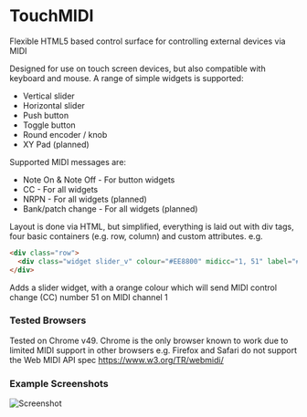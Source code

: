 # TouchMIDI
Flexible HTML5 based control surface for controlling external devices via MIDI

Designed for use on touch screen devices, but also compatible with keyboard and mouse. A range of simple widgets is supported:
 * Vertical slider
 * Horizontal slider
 * Push button
 * Toggle button
 * Round encoder / knob
 * XY Pad (planned)

Supported MIDI messages are:
 * Note On & Note Off - For button widgets
 * CC - For all widgets
 * NRPN - For all widgets (planned)
 * Bank/patch change - For all widgets (planned)

Layout is done via HTML, but simplified, everything is laid out with div tags, four basic containers (e.g. row, column) and custom attributes. e.g.
```html
<div class="row">
  <div class="widget slider_v" colour="#EE8800" midicc="1, 51" label="#"></div>
</div>
```
Adds a slider widget, with a orange colour which will send MIDI control change (CC) number 51 on MIDI channel 1

### Tested Browsers
Tested on Chrome v49. Chrome is the only browser known to work due to limited MIDI support in other browsers e.g. Firefox and Safari do not support the Web MIDI API spec https://www.w3.org/TR/webmidi/

### Example Screenshots
![Screenshot](https://cloud.githubusercontent.com/assets/14982936/14225681/730c9920-f8c3-11e5-8b15-d5865770c0a2.png)
